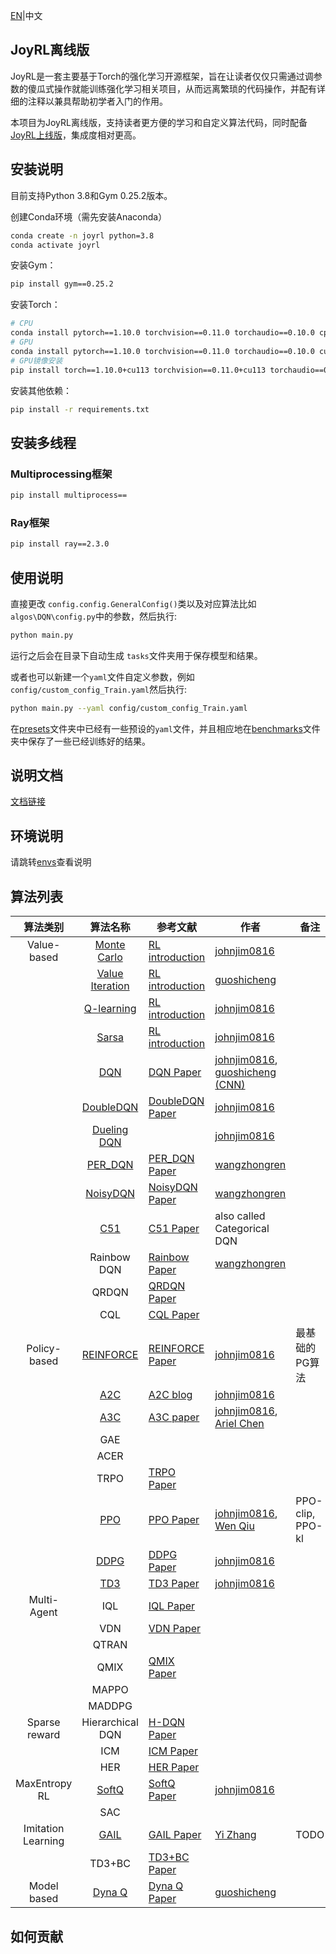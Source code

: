 [EN](./README_en.md)|中文

## JoyRL离线版

JoyRL是一套主要基于Torch的强化学习开源框架，旨在让读者仅仅只需通过调参数的傻瓜式操作就能训练强化学习相关项目，从而远离繁琐的代码操作，并配有详细的注释以兼具帮助初学者入门的作用。

本项目为JoyRL离线版，支持读者更方便的学习和自定义算法代码，同时配备[JoyRL上线版](https://github.com/datawhalechina/joyrl)，集成度相对更高。

## 安装说明

目前支持Python 3.8和Gym 0.25.2版本。

创建Conda环境（需先安装Anaconda）
```bash
conda create -n joyrl python=3.8
conda activate joyrl
```

安装Gym：
```bash
pip install gym==0.25.2
```

安装Torch：

```bash
# CPU
conda install pytorch==1.10.0 torchvision==0.11.0 torchaudio==0.10.0 cpuonly -c pytorch
# GPU
conda install pytorch==1.10.0 torchvision==0.11.0 torchaudio==0.10.0 cudatoolkit=11.3 -c pytorch -c conda-forge
# GPU镜像安装
pip install torch==1.10.0+cu113 torchvision==0.11.0+cu113 torchaudio==0.10.0 --extra-index-url https://download.pytorch.org/whl/cu113
```

安装其他依赖：
```bash
pip install -r requirements.txt
```

## 安装多线程

### Multiprocessing框架

```bash
pip install multiprocess==
```
###  Ray框架

```bash
pip install ray==2.3.0
```

## 使用说明

直接更改 `config.config.GeneralConfig()`类以及对应算法比如`algos\DQN\config.py`中的参数，然后执行:
```bash
python main.py
```
运行之后会在目录下自动生成 `tasks`文件夹用于保存模型和结果。

或者也可以新建一个`yaml`文件自定义参数，例如 `config/custom_config_Train.yaml`然后执行:
```bash
python main.py --yaml config/custom_config_Train.yaml
```
在[presets](./presets/)文件夹中已经有一些预设的`yaml`文件，并且相应地在[benchmarks](./benchmarks/)文件夹中保存了一些已经训练好的结果。

## 说明文档

[文档链接](https://johnjim0816.com/joyrl-offline/)

## 环境说明

请跳转[envs](./envs/README.md)查看说明

## 算法列表

|  算法类别   |    算法名称     |                           参考文献                           |                     作者                      | 备注 |
| :-------------: | :----------------------------------------------------------: | --------------- | --------------- | --------------- |
| Value-based | [Monte Carlo](./algos/MonteCarlo/) | [RL introduction](https://web.stanford.edu/class/psych209/Readings/SuttonBartoIPRLBook2ndEd.pdf) | [johnjim0816](https://github.com/johnjim0816) |  |
|  | [Value Iteration](./algos/VI/) | [RL introduction](https://web.stanford.edu/class/psych209/Readings/SuttonBartoIPRLBook2ndEd.pdf) | [guoshicheng](https://github.com/gsc579) |  |
|  | [Q-learning](./algos/QLearning/) | [RL introduction](https://web.stanford.edu/class/psych209/Readings/SuttonBartoIPRLBook2ndEd.pdf) | [johnjim0816](https://github.com/johnjim0816) |       |
|  | [Sarsa](./algos/Sarsa/) | [RL introduction](https://web.stanford.edu/class/psych209/Readings/SuttonBartoIPRLBook2ndEd.pdf) | [johnjim0816](https://github.com/johnjim0816) |       |
|  | [DQN](./algos/DQN/) | [DQN Paper](https://www.cs.toronto.edu/~vmnih/docs/dqn.pdf) | [johnjim0816](https://github.com/johnjim0816), [guoshicheng](https://github.com/gsc579) [(CNN)](./algos/DQN/) |       |
|  | [DoubleDQN](./algos/DoubleDQN/) | [DoubleDQN Paper](https://arxiv.org/abs/1509.06461) | [johnjim0816](https://github.com/johnjim0816) |       |
|  | [Dueling DQN](./algos/DuelingDQN/) |  | [johnjim0816](https://github.com/johnjim0816) | |
|  | [PER_DQN](./algos/PER_DQN/) | [PER_DQN Paper](https://arxiv.org/pdf/1511.05952) | [wangzhongren](https://github.com/wangzhongren-code) |       |
|  | [NoisyDQN](./algos/NoisyDQN/) | [NoisyDQN Paper](https://arxiv.org/pdf/1706.10295.pdf) | [wangzhongren](https://github.com/wangzhongren-code) |       |
|  | [C51](./algos/C51/) | [C51 Paper](https://arxiv.org/abs/1707.06887) | also called Categorical DQN | |
|  | Rainbow DQN | [Rainbow Paper](https://arxiv.org/abs/1710.02298) | [wangzhongren](https://github.com/wangzhongren-code) | |
|  | QRDQN | [QRDQN Paper](https://arxiv.org/pdf/1710.10044.pdf) |  | |
|  | CQL | [CQL Paper](https://arxiv.org/pdf/2006.04779.pdf) |  | |
| Policy-based | [REINFORCE](./algos/REINFORCE/) | [REINFORCE Paper](http://www.cs.toronto.edu/~tingwuwang/REINFORCE.pdf) | [johnjim0816](https://github.com/johnjim0816) | 最基础的PG算法 |
|  | [A2C](./algos/A2C/) | [A2C blog](https://towardsdatascience.com/understanding-actor-critic-methods-931b97b6df3f) | [johnjim0816](https://github.com/johnjim0816) |       |
|  | [A3C](./algos/A3C/) | [A3C paper](https://arxiv.org/pdf/1602.01783) | [johnjim0816](https://github.com/johnjim0816), [Ariel Chen](https://github.com/cr-bh) |  |
|  | GAE |  |  |  |
|  | ACER |  |  |  |
|  | TRPO | [TRPO Paper](https://arxiv.org/abs/1502.05477) |  |  |
|                 |        [PPO](./algos/PPO/)         |                          [PPO Paper](https://arxiv.org/abs/1707.06347)                           |    [johnjim0816](https://github.com/johnjim0816), [Wen Qiu](https://github.com/clorisqiu1)     |  PPO-clip, PPO-kl     |
|  | [DDPG](./algos/DDPG/) | [DDPG Paper](https://arxiv.org/abs/1509.02971) | [johnjim0816](https://github.com/johnjim0816) |       |
|  | [TD3](./algos/TD3/) | [TD3 Paper](https://arxiv.org/pdf/1802.09477) | [johnjim0816](https://github.com/johnjim0816) |       |
| Multi-Agent | IQL                                | [IQL Paper](https://web.media.mit.edu/~cynthiab/Readings/tan-MAS-reinfLearn.pdf) |                                                              |       |
|  | VDN                                | [VDN Paper](https://arxiv.org/abs/1706.05296)                |                                                              | |
|  | QTRAN                              |                                                              |                                                              | |
|  | QMIX                               | [QMIX Paper](https://arxiv.org/abs/1803.11485)               |                                                              | |
|  | MAPPO                              |                                                              |                                                              | |
|  | MADDPG                             |                                                              |                                                              | |
| Sparse reward | Hierarchical DQN                   | [H-DQN Paper](https://arxiv.org/abs/1604.06057)              |                                                              | |
|  | ICM                                | [ICM Paper](https://arxiv.org/pdf/1705.05363.pdf)            |                                                              | |
|  | HER                                | [HER Paper](https://arxiv.org/pdf/1707.01495.pdf)            |                                                              | |
| MaxEntropy RL | [SoftQ](./algos/SoftQ/) | [SoftQ Paper](https://arxiv.org/abs/1702.08165) | [johnjim0816](https://github.com/johnjim0816) | |
|  | SAC |  |  | |
| Imitation Learning | [GAIL](./algos/GAIL/) | [GAIL Paper](https://arxiv.org/abs/1606.03476) | [Yi Zhang](https://github.com/ai4drug) | TODO |
|  | TD3+BC | [TD3+BC Paper](https://arxiv.org/pdf/2106.06860.pdf) |  |  |
| Model based | [Dyna Q](./algos/DynaQ/) | [Dyna Q Paper](https://arxiv.org/abs/1801.06176) | [guoshicheng](https://github.com/gsc579) |  |

## 如何贡献

